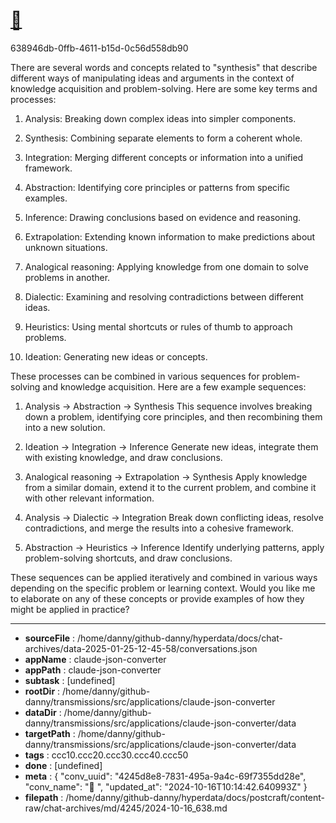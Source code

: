 # [💬 ](https://claude.ai/chat/4245d8e8-7831-495a-9a4c-69f7355dd28e)

638946db-0ffb-4611-b15d-0c56d558db90

 There are several words and concepts related to "synthesis" that describe different ways of manipulating ideas and arguments in the context of knowledge acquisition and problem-solving. Here are some key terms and processes:

1. Analysis: Breaking down complex ideas into simpler components.

2. Synthesis: Combining separate elements to form a coherent whole.

3. Integration: Merging different concepts or information into a unified framework.

4. Abstraction: Identifying core principles or patterns from specific examples.

5. Inference: Drawing conclusions based on evidence and reasoning.

6. Extrapolation: Extending known information to make predictions about unknown situations.

7. Analogical reasoning: Applying knowledge from one domain to solve problems in another.

8. Dialectic: Examining and resolving contradictions between different ideas.

9. Heuristics: Using mental shortcuts or rules of thumb to approach problems.

10. Ideation: Generating new ideas or concepts.

These processes can be combined in various sequences for problem-solving and knowledge acquisition. Here are a few example sequences:

1. Analysis -> Abstraction -> Synthesis
   This sequence involves breaking down a problem, identifying core principles, and then recombining them into a new solution.

2. Ideation -> Integration -> Inference
   Generate new ideas, integrate them with existing knowledge, and draw conclusions.

3. Analogical reasoning -> Extrapolation -> Synthesis
   Apply knowledge from a similar domain, extend it to the current problem, and combine it with other relevant information.

4. Analysis -> Dialectic -> Integration
   Break down conflicting ideas, resolve contradictions, and merge the results into a cohesive framework.

5. Abstraction -> Heuristics -> Inference
   Identify underlying patterns, apply problem-solving shortcuts, and draw conclusions.

These sequences can be applied iteratively and combined in various ways depending on the specific problem or learning context. Would you like me to elaborate on any of these concepts or provide examples of how they might be applied in practice?

---

* **sourceFile** : /home/danny/github-danny/hyperdata/docs/chat-archives/data-2025-01-25-12-45-58/conversations.json
* **appName** : claude-json-converter
* **appPath** : claude-json-converter
* **subtask** : [undefined]
* **rootDir** : /home/danny/github-danny/transmissions/src/applications/claude-json-converter
* **dataDir** : /home/danny/github-danny/transmissions/src/applications/claude-json-converter/data
* **targetPath** : /home/danny/github-danny/transmissions/src/applications/claude-json-converter/data
* **tags** : ccc10.ccc20.ccc30.ccc40.ccc50
* **done** : [undefined]
* **meta** : {
  "conv_uuid": "4245d8e8-7831-495a-9a4c-69f7355dd28e",
  "conv_name": "💬 ",
  "updated_at": "2024-10-16T10:14:42.640993Z"
}
* **filepath** : /home/danny/github-danny/hyperdata/docs/postcraft/content-raw/chat-archives/md/4245/2024-10-16_638.md